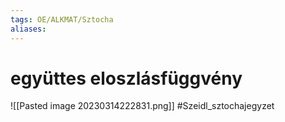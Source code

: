 ```yaml
---
tags: OE/ALKMAT/Sztocha 
aliases:
---
```

# együttes eloszlásfüggvény
![[Pasted image 20230314222831.png]]
#Szeidl_sztochajegyzet 